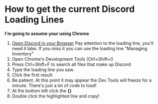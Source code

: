 How to get the current Discord Loading Lines
==============
**I'm going to assume your using Chrome**

 1. [Open Discord in your Browser](https://discordapp.com/channels/@me)
Pay attention to the loading line, you'll need it later. If you miss it you can use the loading line "Managing Inventory"
 2. Open Chrome's Development Tools (Ctrl+Shift+I)
 3. Press Ctrl+Shift+F to search all files that make up Discord
 4. Type the loading line you saw. 
 5. Click the first result.
 6. Be patient. At this point it may appear the Dev Tools will freeze for a minute. There's just a lot of code to load! 
 7. At the bottom left click the **{}**
 8. Double click the highlighted line and copy!
